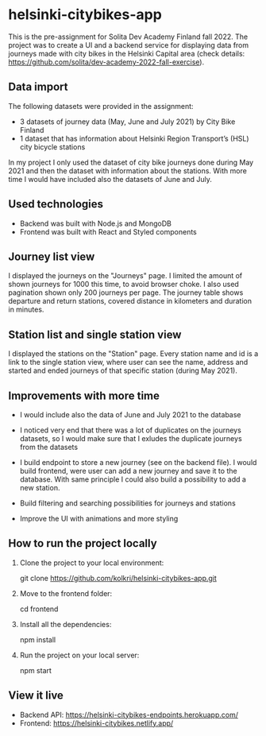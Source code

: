 # helsinki-citybikes-app

This is the pre-assignment for Solita Dev Academy Finland fall 2022. The project was to create a UI and a backend service for displaying data from journeys made with city bikes in the Helsinki Capital area (check details: https://github.com/solita/dev-academy-2022-fall-exercise).

## Data import

The following datasets were provided in the assignment:
 - 3 datasets of journey data (May, June and July 2021) by City Bike Finland
 - 1 dataset that has information about Helsinki Region Transport’s (HSL) city bicycle stations

In my project I only used the dataset of city bike journeys done during May 2021 and then the dataset with information about the stations. With more time I would have included also the datasets of June and July. 

## Used technologies

- Backend was built with Node.js and  MongoDB
- Frontend was built with React and Styled components

## Journey list view

I displayed the journeys on the "Journeys" page. I limited the amount of shown journeys for 1000 this time, to avoid browser choke. I also used pagination shown only 200 journeys per page. The journey table shows departure and return stations, covered distance in kilometers and duration in minutes. 

## Station list and single station view

I displayed the stations on the "Station" page. Every station name and id is a link to the single station view, where user can see the name, address and started and ended journeys of that specific station (during May 2021).

## Improvements with more time

- I would include also the data of June and July 2021 to the database

- I noticed very end that there was a lot of duplicates on the journeys datasets, so I would make sure that I exludes the duplicate journeys from the datasets

- I build endpoint to store a new journey (see on the backend file). I would build frontend, were user can add a new journey and save it to the database. With same principle I could also build a possibility to add a new station. 

- Build filtering and searching possibilities for journeys and stations

- Improve the UI with animations and more styling

## How to run the project locally

1. Clone the project to your local environment:

    git clone https://github.com/kolkri/helsinki-citybikes-app.git

2. Move to the frontend folder:
    
    cd frontend
 
3. Install all the dependencies:

    npm install

4. Run the project on your local server:

    npm start

## View it live

- Backend API: https://helsinki-citybikes-endpoints.herokuapp.com/
- Frontend: https://helsinki-citybikes.netlify.app/